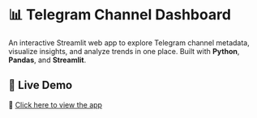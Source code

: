 # 📊 Telegram Channel Dashboard

An interactive Streamlit web app to explore Telegram channel metadata, visualize insights, and analyze trends in one place. Built with **Python**, **Pandas**, and **Streamlit**.

## 🚀 Live Demo
🔗 [Click here to view the app](https://telegramchanneldashboard.streamlit.app)
